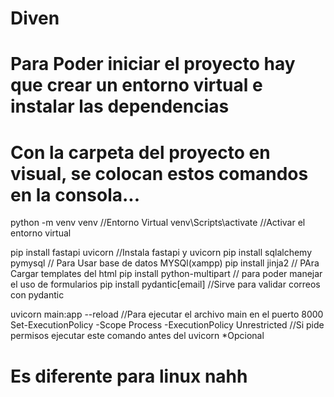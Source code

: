 # Diven
# Para Poder iniciar el proyecto hay que crear un entorno virtual e instalar las dependencias
# Con la carpeta del proyecto en visual, se colocan estos comandos en la consola...

python -m venv venv             //Entorno Virtual
venv\Scripts\activate        //Activar el entorno virtual

pip install fastapi uvicorn      //Instala fastapi y uvicorn
pip install sqlalchemy pymysql   // Para Usar base de datos MYSQl(xampp)
pip install jinja2               // PAra Cargar templates del html
pip install python-multipart     // para poder manejar el uso de formularios
pip install pydantic[email]     //Sirve para validar correos con pydantic

uvicorn main:app --reload     //Para ejecutar el archivo main en el puerto 8000
Set-ExecutionPolicy -Scope Process -ExecutionPolicy Unrestricted   //Si pide permisos ejecutar este comando antes del uvicorn *Opcional

# Es diferente para linux nahh 
